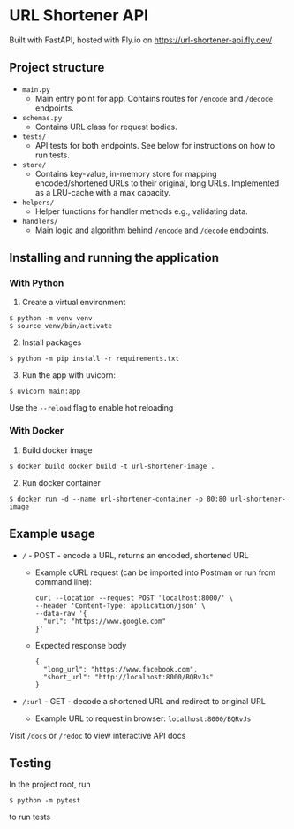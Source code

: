 # URL Shortener API

Built with FastAPI, hosted with Fly.io on https://url-shortener-api.fly.dev/

## Project structure

- `main.py`
  - Main entry point for app. Contains routes for `/encode` and `/decode` endpoints.
- `schemas.py`
  - Contains URL class for request bodies.
- `tests/`
  - API tests for both endpoints. See below for instructions on how to run tests.
- `store/`
  - Contains key-value, in-memory store for mapping encoded/shortened URLs to their original, long URLs. Implemented
  as a LRU-cache with a max capacity.
- `helpers/`
  - Helper functions for handler methods e.g., validating data.
- `handlers/`
  - Main logic and algorithm behind `/encode` and `/decode` endpoints.


## Installing and running the application

### With Python

1. Create a virtual environment
```
$ python -m venv venv
$ source venv/bin/activate
```

2. Install packages
```
$ python -m pip install -r requirements.txt
```

3. Run the app with uvicorn:
```
$ uvicorn main:app
```
Use the `--reload` flag to enable hot reloading

### With Docker
1. Build docker image
```
$ docker build docker build -t url-shortener-image .
```

2. Run docker container
```
$ docker run -d --name url-shortener-container -p 80:80 url-shortener-image
```

## Example usage

* `/` - POST - encode a URL, returns an encoded, shortened URL
  * Example cURL request (can be imported into Postman or run from command line):
    ```
    curl --location --request POST 'localhost:8000/' \
    --header 'Content-Type: application/json' \
    --data-raw '{
      "url": "https://www.google.com"
    }'
    ```
  * Expected response body
    ```
    {
      "long_url": "https://www.facebook.com",
      "short_url": "http://localhost:8000/BQRvJs"
    }
    ```

* `/:url` - GET - decode a shortened URL and redirect to original URL
  * Example URL to request in browser: `localhost:8000/BQRvJs`

Visit `/docs` or `/redoc` to view interactive API docs

## Testing

In the project root, run
```
$ python -m pytest
```
to run tests
